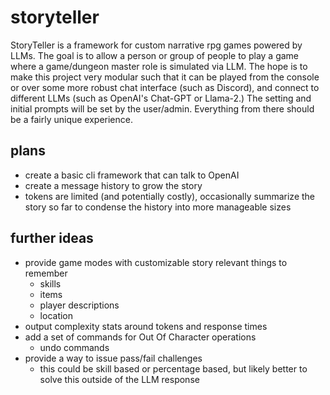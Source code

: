 # storyteller

StoryTeller is a framework for custom narrative rpg games powered by LLMs.
The goal is to allow a person or group of people to play a game where
a game/dungeon master role is simulated via LLM. The hope is to make this
project very modular such that it can be played from the console or over
some more robust chat interface (such as Discord), and connect to different
LLMs (such as OpenAI's Chat-GPT or Llama-2.) The setting and initial prompts
will be set by the user/admin. Everything from there should be a fairly unique
experience.

## plans

* create a basic cli framework that can talk to OpenAI
* create a message history to grow the story
* tokens are limited (and potentially costly), occasionally summarize the
story so far to condense the history into more manageable sizes

## further ideas

* provide game modes with customizable story relevant things to remember
  * skills
  * items
  * player descriptions
  * location
* output complexity stats around tokens and response times
* add a set of commands for Out Of Character operations
  * undo commands
* provide a way to issue pass/fail challenges
  * this could be skill based or percentage based, but likely better to
    solve this outside of the LLM response
